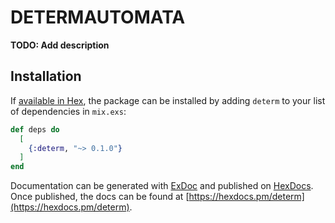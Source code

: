 # DETERMAUTOMATA

**TODO: Add description**

## Installation

If [available in Hex](https://hex.pm/docs/publish), the package can be installed
by adding `determ` to your list of dependencies in `mix.exs`:

```elixir
def deps do
  [
    {:determ, "~> 0.1.0"}
  ]
end
```

Documentation can be generated with [ExDoc](https://github.com/elixir-lang/ex_doc)
and published on [HexDocs](https://hexdocs.pm). Once published, the docs can
be found at [https://hexdocs.pm/determ](https://hexdocs.pm/determ).

